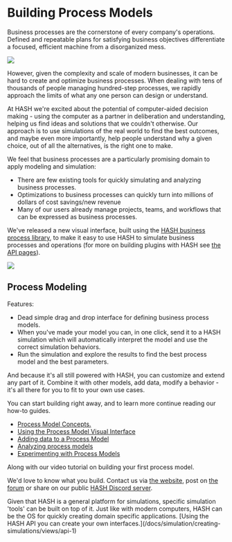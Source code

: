 # Building Process Models

Business processes are the cornerstone of every company's operations. Defined and repeatable plans for satisfying business objectives differentiate a focused, efficient machine from a disorganized mess.

![](https://lh6.googleusercontent.com/YxvT0V_yKdQM6dZLULbg5q7soOq0NKhBj9BmkALtWCeloWysqG2RrzBvdFuaJN9mWz7tybRh6wEMwvgf8kxHlLtrf1BFQwfyfWIbKF2mR4yQeSdxNqV8eRIZvCfSTd5LbR25gtvh)

However, given the complexity and scale of modern businesses, it can be hard to create and optimize business processes. When dealing with tens of thousands of people managing hundred-step processes, we rapidly approach the limits of what any one person can design or understand.

At HASH we're excited about the potential of computer-aided decision making - using the computer as a partner in deliberation and understanding, helping us find ideas and solutions that we couldn't otherwise. Our approach is to use simulations of the real world to find the best outcomes, and maybe even more importantly, help people understand why a given choice, out of all the alternatives, is the right one to make.

We feel that business processes are a particularly promising domain to apply modeling and simulation:

- There are few existing tools for quickly simulating and analyzing business processes.
- Optimizations to business processes can quickly turn into millions of dollars of cost savings/new revenue
- Many of our users already manage projects, teams, and workflows that can be expressed as business processes.

We've released a new visual interface, built using the [HASH business process library](https://hash.ai/@hash/process), to make it easy to use HASH to simulate business processes and operations \(for more on building plugins with HASH see [the API pages](/docs/simulation/api/register-for-access)\).

![](https://cdn-us1.hash.ai/site/docs/image%20%2850%29.png)

## Process Modeling

Features:

- Dead simple drag and drop interface for defining business process models.
- When you've made your model you can, in one click, send it to a HASH simulation which will automatically interpret the model and use the correct simulation behaviors.
- Run the simulation and explore the results to find the best process model and the best parameters.

And because it's all still powered with HASH, you can customize and extend any part of it. Combine it with other models, add data, modify a behavior - it's all there for you to fit to your own use cases.

You can start building right away, and to learn more continue reading our how-to guides.

- [Process Model Concepts.](/docs/simulation/concepts/designing-with-process-models/process-model-concepts)
- [Using the Process Model Visual Interface](/docs/simulation/concepts/designing-with-process-models/using-the-process-model-builder)
- [Adding data to a Process Model](/docs/simulation/concepts/designing-with-process-models/using-data-in-a-process-model)
- [Analyzing process models](/docs/simulation/concepts/designing-with-process-models/analyzing-process-models)
- [Experimenting with Process Models](/docs/simulation/concepts/designing-with-process-models/experimenting-with-process-models)

Along with our video tutorial on building your first process model.

We'd love to know what you build. Contact us via [the website](https://hash.ai/contact), post on [the forum](https://community.hash.ai/) or share on our public [HASH Discord server](https://hash.ai/discord).

<Hint style="info">
Given that HASH is a general platform for simulations, specific simulation 'tools' can be built on top of it. Just like with modern computers, HASH can be the OS for quickly creating domain specific applications. [Using the HASH API you can create your own interfaces.](/docs/simulation/creating-simulations/views/api-1)
</Hint>
